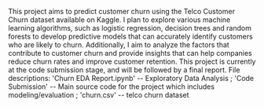 This project aims to predict customer churn using the Telco Customer Churn dataset available on Kaggle. I plan to explore various machine learning algorithms, such as logistic regression, decision trees and random forests to develop  predictive models that can accurately identify customers who are likely to churn. Additionally, I aim to analyze the factors that contribute to customer churn and provide insights that can help companies reduce churn rates and improve customer retention.  This project is currently at the code submission stage, and will be followed by a final report.  File descriptions: 'Churn EDA Report.ipynb' -- Exploratory Data Analysis ;  'Code Submission' -- Main source code for the project which includes modeling/evaluation ;  'churn.csv' -- telco churn dataset
